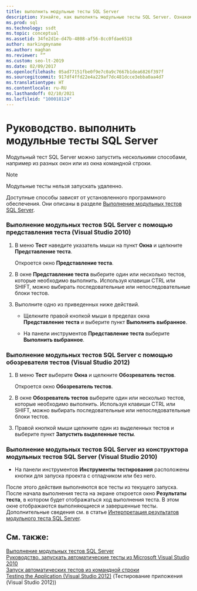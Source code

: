 ```yaml
---
title: выполнить модульные тесты SQL Server
description: Узнайте, как выполнять модульные тесты SQL Server. Ознакомьтесь с инструкциями по запуску тестов из различных окон и средств в различных версиях Visual Studio.
ms.prod: sql
ms.technology: ssdt
ms.topic: conceptual
ms.assetid: 34fe2d1e-d47b-4808-af56-8cc0fdae6518
author: markingmyname
ms.author: maghan
ms.reviewer: “”
ms.custom: seo-lt-2019
ms.date: 02/09/2017
ms.openlocfilehash: 05ad77151fbe0f9e7c0a9c7667b1dea6826f397f
ms.sourcegitcommit: 917df4ffd22e4a229af7dc481dcce3ebba0aa4d7
ms.translationtype: HT
ms.contentlocale: ru-RU
ms.lasthandoff: 02/10/2021
ms.locfileid: "100018124"
---
```

# <a name="how-to-run-sql-server-unit-tests"></a>Руководство. выполнить модульные тесты SQL Server

Модульный тест SQL Server можно запустить несколькими способами, например из разных окон или из окна командной строки.  
  
> [!NOTE]  
> Модульные тесты нельзя запускать удаленно.  
  
Доступные способы зависят от установленного программного обеспечения. Они описаны в разделе [Выполнение модульных тестов SQL Server](../ssdt/running-sql-server-unit-tests.md).  
  
### <a name="to-run-sql-server-unit-tests-using-test-view-visual-studio-2010"></a>Выполнение модульных тестов SQL Server с помощью представления теста (Visual Studio 2010)  
  
1.  В меню **Тест** наведите указатель мыши на пункт **Окна** и щелкните **Представление теста**.  
  
    Откроется окно **Представление теста**.  
  
2.  В окне **Представление теста** выберите один или несколько тестов, которые необходимо выполнить. Используя клавиши CTRL или SHIFT, можно выбирать последовательные или непоследовательные блоки тестов.  
  
3.  Выполните одно из приведенных ниже действий.  
  
    -   Щелкните правой кнопкой мыши в пределах окна **Представление теста** и выберите пункт **Выполнить выбранное**.  
  
    -   На панели инструментов **Представление теста** выберите **Выполнить выбранное**.  
  
### <a name="to-run-sql-server-unit-tests-using-test-explorer-visual-studio-2012"></a>Выполнение модульных тестов SQL Server с помощью обозревателя тестов (Visual Studio 2012)  
  
1.  В меню **Тест** выберите **Окна** и щелкните **Обозреватель тестов**.  
  
    Откроется окно **Обозреватель тестов**.  
  
2.  В окне **Обозреватель тестов** выберите один или несколько тестов, которые необходимо выполнить. Используя клавиши CTRL или SHIFT, можно выбирать последовательные или непоследовательные блоки тестов.  
  
3.  Правой кнопкой мыши щелкните один из выделенных тестов и выберите пункт **Запустить выделенные тесты**.  
  
### <a name="to-run-sql-server-unit-tests-from-the-sql-server-unit-test-designer-visual-studio-2010"></a>Выполнение модульных тестов SQL Server из конструктора модульных тестов SQL Server (Visual Studio 2010)  
  
-   На панели инструментов **Инструменты тестирования** расположены кнопки для запуска проекта с отладчиком или без него.  
  
После этого действия выполняются все тесты из текущего запуска. После начала выполнения теста на экране откроется окно **Результаты теста**, в котором будет отображаться ход выполнения теста. В этом окне отображаются выполняющиеся и завершенные тесты. Дополнительные сведения см. в статье [Интерпретация результатов модульного теста SQL Server](../ssdt/interpreting-sql-server-unit-test-results.md).  
  
## <a name="see-also"></a>См. также:  
[Выполнение модульных тестов SQL Server](../ssdt/running-sql-server-unit-tests.md)  
[Руководство. запускать автоматические тесты из Microsoft Visual Studio 2010](/previous-versions/visualstudio/visual-studio-2010/ms182470(v=vs.100))  
[Запуск автоматических тестов из командной строки](/previous-versions/visualstudio/visual-studio-2010/ms182486(v=vs.100))  
[Testing the Application (Visual Studio 2012)](/azure/devops/test/overview) (Тестирование приложения (Visual Studio 2012))  
